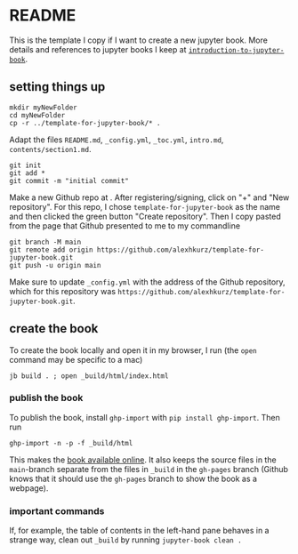 # README

This is the template I copy if I want to create a new jupyter book. More details and references to jupyter books I keep at [`introduction-to-jupyter-book`](https://github.com/alexhkurz/introduction-to-jupyter-book.git).

## setting things up

```
mkdir myNewFolder
cd myNewFolder
cp -r ../template-for-jupyter-book/* .
```

Adapt the files `README.md`, `_config.yml`, `_toc.yml`, `intro.md`, `contents/section1.md`.

```
git init
git add *
git commit -m "initial commit"
```

Make a new Github repo at [](). After registering/signing, click on "+" and "New repository". For this repo, I chose `template-for-jupyter-book` as the name and then clicked the green button "Create repository". Then I copy pasted from the page that Github presented to me to my commandline

```
git branch -M main
git remote add origin https://github.com/alexhkurz/template-for-jupyter-book.git
git push -u origin main
```

Make sure to update `_config.yml` with the address of the Github repository, which for this repository was `https://github.com/alexhkurz/template-for-jupyter-book.git`.

## create the book

To create the book locally and open it in my browser, I run (the `open` command may be specific to a mac)

```
jb build . ; open _build/html/index.html
```

### publish the book

To publish the book, install `ghp-import` with `pip install ghp-import`. Then run 

```
ghp-import -n -p -f _build/html
```

This makes the [book available online](https://github.com/alexhkurz/template-for-jupyter-book.git). It also keeps the source files in the `main`-branch separate from the files in `_build` in the `gh-pages` branch (Github knows that it should use the `gh-pages` branch to show the book as a webpage).

### important commands

If, for example, the table of contents in the left-hand pane behaves in a strange way, clean out `_build` by running `jupyter-book clean .`

